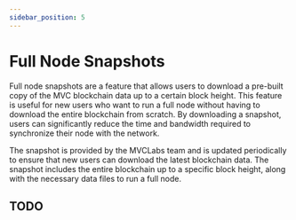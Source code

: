 ```yaml
---
sidebar_position: 5
---
```

# Full Node Snapshots 

Full node snapshots are a feature that allows users to download a pre-built copy of the MVC blockchain data up to a certain block height. This feature is useful for new users who want to run a full node without having to download the entire blockchain from scratch. By downloading a snapshot, users can significantly reduce the time and bandwidth required to synchronize their node with the network.

The snapshot is provided by the MVCLabs team and is updated periodically to ensure that new users can download the latest blockchain data. The snapshot includes the entire blockchain up to a specific block height, along with the necessary data files to run a full node.

## TODO
